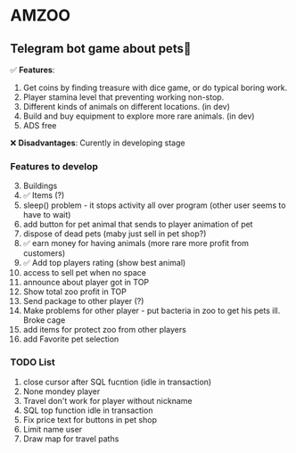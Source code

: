 # AMZOO

## Telegram bot game about pets🐇

:white_check_mark: **Features**: 
1. Get coins by finding treasure with dice game, or do typical boring work.
2. Player stamina level that preventing working non-stop.
3. Different kinds of animals on different locations. (in dev)
4. Build and buy equipment to explore more rare animals. (in dev)
5. ADS free

:x: **Disadvantages**: Curently in developing stage

### Features to develop
3. Buildings
4. :white_check_mark: Items (?) 
5. sleep() problem - it stops activity all over program (other user seems to have to wait)
6. add button for pet animal that sends to player animation of pet
7. dispose of dead pets (maby just sell in pet shop?)
8. :white_check_mark: earn money for having animals (more rare more profit from customers)
9. :white_check_mark: Add top players rating (show best animal) 
10. access to sell pet when no space
11. announce about player got in TOP
12. Show total zoo profit in TOP
13. Send package to other player (?)
14. Make problems for other player - put bacteria in zoo to get his pets ill. Broke cage
15. add items for protect zoo from other players
16. add Favorite pet selection

### TODO List
1. close cursor after SQL fucntion (idle in transaction)
2. None mondey player
3. Travel don't work for player without nickname
4. SQL top function idle in transaction
5. Fix price text for buttons in pet shop
6. Limit name user
7. Draw map for travel paths
